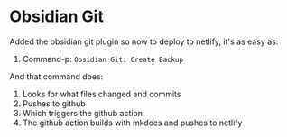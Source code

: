 # Obsidian Git

Added the obsidian git plugin so now to deploy to netlify, it's as easy as:

1. Command-p: `Obsidian Git: Create Backup`

And that command does:

1. Looks for what files changed and commits
2. Pushes to github
3. Which triggers the github action
4. The github action builds with mkdocs and pushes to netlify